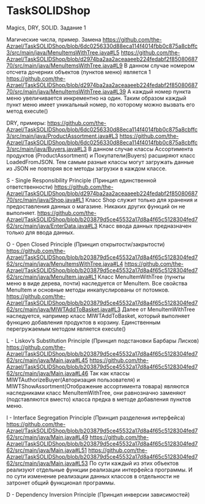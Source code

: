 # TaskSOLIDShop
Magics, DRY, SOLID. Задание 1


Магические числа, пример. Замена 
https://github.com/the-Azrael/TaskSOLIDShop/blob/6dc0256330d88eca114f4014fbb0c875a8cbffc3/src/main/java/MenuItemsWithTree.java#L5
https://github.com/the-Azrael/TaskSOLIDShop/blob/d2974ba2aa2aceaaeeb224fedabf2f8508068770/src/main/java/MenuItemsWithTree.java#L9
В данном случае номером отсчета дочерних объектов (пунктов меню) является 1
https://github.com/the-Azrael/TaskSOLIDShop/blob/d2974ba2aa2aceaaeeb224fedabf2f8508068770/src/main/java/MenuItemsWithTree.java#L39
А каждый номер пункта меню увеличивается инкрементно на один. 
Таким образом каждый пункт меню имеет уникальный номер, по которому можно вызвать его метод execute()


DRY, примеры:
https://github.com/the-Azrael/TaskSOLIDShop/blob/6dc0256330d88eca114f4014fbb0c875a8cbffc3/src/main/java/ProductAssortment.java#L3
https://github.com/the-Azrael/TaskSOLIDShop/blob/6dc0256330d88eca114f4014fbb0c875a8cbffc3/src/main/java/Buyers.java#L3
В данном случае классы Ассортимента продуктов (ProductAssortment) и Покупатели(Buyers) расширяют класс LoadedFromJSON. 
Тем самым разные классы могут загружать данные из JSON не повторяя все методы загрузки в каждом классе.


S - Single Responsibility Principle (Принцип единственной ответственности)
https://github.com/the-Azrael/TaskSOLIDShop/blob/d2974ba2aa2aceaaeeb224fedabf2f8508068770/src/main/java/Shop.java#L1
Класс Shop служит только для хранения и предоставления данных о магазине. Никаких других функций он не выполняет.
https://github.com/the-Azrael/TaskSOLIDShop/blob/b203879d5ce45532a17d8a4f65c5128304fed762/src/main/java/EnterData.java#L3
Класс ввода данных предназначен только для ввода данных.


O - Open Closed Principle (Принцип открытости/закрытости)
https://github.com/the-Azrael/TaskSOLIDShop/blob/b203879d5ce45532a17d8a4f65c5128304fed762/src/main/java/MenuItemsWithTree.java#L4
https://github.com/the-Azrael/TaskSOLIDShop/blob/b203879d5ce45532a17d8a4f65c5128304fed762/src/main/java/MenuItem.java#L1
Класс MenuItemWithTree (пункты меню в виде дерева, почти) наследуется от MenuItem. Все свойства MenuItem и основные методы инкапуслированы от потомков.
https://github.com/the-Azrael/TaskSOLIDShop/blob/b203879d5ce45532a17d8a4f65c5128304fed762/src/main/java/MIWTAddToBasket.java#L3
Далее от MenuItemWithTree наследуется, например класс MIWTAddToBasket, который выполняет функцию добавления продуктов в корзину.
Единственным перегружаемым методом является execute()


L - Liskov’s Substitution Principle (Принцип подстановки Барбары Лисков)
https://github.com/the-Azrael/TaskSOLIDShop/blob/b203879d5ce45532a17d8a4f65c5128304fed762/src/main/java/Main.java#L45
https://github.com/the-Azrael/TaskSOLIDShop/blob/b203879d5ce45532a17d8a4f65c5128304fed762/src/main/java/Main.java#L46
Так как классы MIWTAuthorizeBuyer(Авторизация пользователя) и MIWTShowAssortment(Отображение ассортимента товара)
являются наследниками класс MenuItemWithTree, они равнозначно заменяют (подставляются вместо) класса предка в методе добавления пунктов меню.

I - Interface Segregation Principle (Принцип разделения интерфейса)
https://github.com/the-Azrael/TaskSOLIDShop/blob/b203879d5ce45532a17d8a4f65c5128304fed762/src/main/java/Main.java#L49
https://github.com/the-Azrael/TaskSOLIDShop/blob/b203879d5ce45532a17d8a4f65c5128304fed762/src/main/java/Main.java#L51
https://github.com/the-Azrael/TaskSOLIDShop/blob/b203879d5ce45532a17d8a4f65c5128304fed762/src/main/java/Main.java#L53
По сути каждый из этих объектов реализуют отдельные функции реализации интерфейса программы. 
И по сути изменение реализации данных классов в отдельности не затронет общий функционал программы.


D - Dependency Inversion Principle (Принцип инверсии зависимостей)


